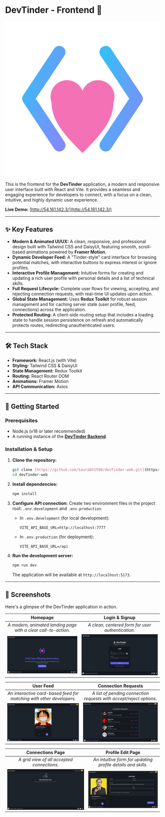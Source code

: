 # DevTinder - Frontend 🎨

![DevTinder Animated Logo](public/favicon.svg) 

This is the frontend for the **DevTinder** application, a modern and responsive user interface built with React and Vite. It provides a seamless and engaging experience for developers to connect, with a focus on a clean, intuitive, and highly dynamic user experience.

**Live Demo:** [http://54.161.142.3/](http://54.161.142.3/)

---

## ✨ Key Features

- **Modern & Animated UI/UX:** A clean, responsive, and professional design built with Tailwind CSS and DaisyUI, featuring smooth, scroll-based animations powered by **Framer Motion**.
- **Dynamic Developer Feed:** A "Tinder-style" card interface for browsing potential matches, with interactive buttons to express interest or ignore profiles.
- **Interactive Profile Management:** Intuitive forms for creating and updating a rich user profile with personal details and a list of technical skills.
- **Full Request Lifecycle:** Complete user flows for viewing, accepting, and rejecting connection requests, with real-time UI updates upon action.
- **Global State Management:** Uses **Redux Toolkit** for robust session management and for caching server state (user profile, feed, connections) across the application.
- **Protected Routing:** A client-side routing setup that includes a loading state to handle session persistence on refresh and automatically protects routes, redirecting unauthenticated users.

---

## 🛠️ Tech Stack

- **Framework:** React.js (with Vite)
- **Styling:** Tailwind CSS & DaisyUI
- **State Management:** Redux Toolkit
- **Routing:** React Router DOM
- **Animations:** Framer Motion
- **API Communication:** Axios

---

## 🚀 Getting Started

### Prerequisites

- Node.js (v18 or later recommended)
- A running instance of the **[DevTinder Backend](https://github.com/Saurabh1590/devTinder)**.

### Installation & Setup

1.  **Clone the repository:**
    ```bash
    git clone [https://github.com/Saurabh1590/devTinder-web.git](https://github.com/Saurabh1590/devTinder-web.git)
    cd devTinder-web
    ```

2.  **Install dependencies:**
    ```bash
    npm install
    ```

3.  **Configure API connection:**
    Create two environment files in the project root: `.env.development` and `.env.production`.

    - In `.env.development` (for local development):
        ```env
        VITE_API_BASE_URL=http://localhost:7777
        ```
    - In `.env.production` (for deployment):
        ```env
        VITE_API_BASE_URL=/api
        ```

4.  **Run the development server:**
    ```bash
    npm run dev
    ```
    The application will be available at `http://localhost:5173`.

---

## 📸 Screenshots

Here's a glimpse of the DevTinder application in action.

| Homepage | Login & Signup |
| :---: | :---: |
| *A modern, animated landing page with a clear call-to-action.* | *A clean, centered form for user authentication.* |
| ![Homepage](public/screenshots/homepage.png) | ![Login Page](public/screenshots/login.png) |

| User Feed | Connection Requests |
| :---: | :---: |
| *An interactive card-based feed for matching with other developers.* | *A list of pending connection requests with accept/reject options.* |
| ![User Feed](public/screenshots/feed.png) | ![Requests Page](public/screenshots/requests.png) |

| Connections Page | Profile Edit Page |
| :---: | :---: |
| *A grid view of all accepted connections.* | *An intuitive form for updating profile details and skills.* |
| ![Connections Page](public/screenshots/connections.png) | ![Profile Page](public/screenshots/profile.png) |